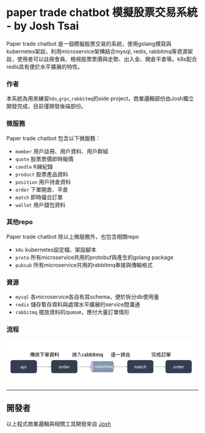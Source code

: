 # paper trade chatbot 模擬股票交易系統 - by Josh Tsai

Paper trade chatbot 是一個模擬股票交易的系統，使用golang撰寫與kubernetes架設，利用microservice架構結合mysql, redis, rabbitmq等資源架設，使用者可以註冊會員、檢視股票票價與走勢、出入金、開倉平倉等。k8s配合redis具有便於水平擴展的特性。

### 作者
本系統為用來練習`k8s`,`grpc`,`rabbitmq`的side project，商業邏輯部份由Josh獨立開發完成，目前僅開發後端部份。

### 微服務

Paper trade chatbot 包含以下微服務：

* `member` 用戶註冊、用戶資料、用戶群組
* `quote` 股票票價即時報價
* `candle` K線紀錄
* `product` 股票產品資料
* `position` 用戶持倉資料
* `order` 下單開倉、平倉
* `match` 即時撮合訂單
* `wallet` 用戶錢包資料

### 其他repo

Paper trade chatbot 除以上微服務外，也包含相關repo

* `k8s` kubernetes設定檔、架設腳本
* `proto` 所有microservice共用的protobuf與產生的golang package
* `pubsub` 所有microservice共用的rabbitmq串接與傳輸格式

### 資源

* `mysql` 各microservice各自有其schema，便於拆分db使用量
* `redis` 儲存暫存資料與處理水平擴展的service間溝通
* `rabbitmq` 擺放資料的queue，應付大量訂單情形

### 流程

![image](https://github.com/paper-trade-chatbot/.github/blob/main/profile/order%20process.jpg?raw=true)

---

## 開發者
以上程式商業邏輯與相關工具開發來自 [Josh](https://github.com/lisyaoran51)
